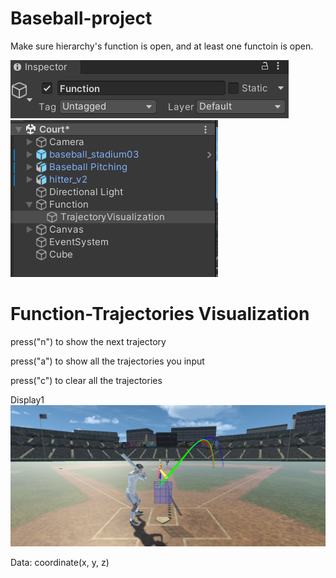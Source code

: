 # Baseball-project
Make sure hierarchy's function is open, and at least one functoin is open.

![image](Image/01.png)
![image](Image/02.png)


# Function-Trajectories Visualization
press("n") to show the next trajectory

press("a") to show all the trajectories you input

press("c") to clear all the trajectories

Display1
![image](Image/F2-1.png)


Data:
coordinate(x, y, z)

